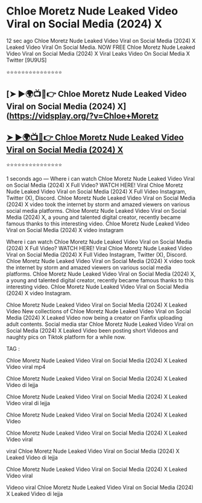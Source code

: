 ﻿# Chloe Moretz Nude Leaked Video Viral on Social Media (2024) X



12 sec ago Chloe Moretz Nude Leaked Video Viral on Social Media (2024) X Leaked Video Viral On Social Media. NOW FREE Chloe Moretz Nude Leaked Video Viral on Social Media (2024) X Viral Leaks Video On Social Media X Twitter [9U9US]

⭐⭐⭐⭐⭐⭐⭐⭐⭐⭐⭐⭐⭐⭐⭐

## [➤ ►🌍📺📱👉 Chloe Moretz Nude Leaked Video Viral on Social Media (2024) X](https://vidsplay.org/?v=Chloe+Moretz

## [➤ ►🌍📺📱👉 Chloe Moretz Nude Leaked Video Viral on Social Media (2024) X](https://vidsplay.org/?v=Chloe+Moretz)


⭐⭐⭐⭐⭐⭐⭐⭐⭐⭐⭐⭐⭐⭐⭐



1 seconds ago — Where i can watch Chloe Moretz Nude Leaked Video Viral on Social Media (2024) X Full Video? WATCH HERE! Viral Chloe Moretz Nude Leaked Video Viral on Social Media (2024) X Full Video Instagram, Twitter (X), Discord. Chloe Moretz Nude Leaked Video Viral on Social Media (2024) X video took the internet by storm and amazed viewers on various social media platforms. Chloe Moretz Nude Leaked Video Viral on Social Media (2024) X, a young and talented digital creator, recently became famous thanks to this interesting video. Chloe Moretz Nude Leaked Video Viral on Social Media (2024) X video instagram

Where i can watch Chloe Moretz Nude Leaked Video Viral on Social Media (2024) X Full Video? WATCH HERE! Viral Chloe Moretz Nude Leaked Video Viral on Social Media (2024) X Full Video Instagram, Twitter (X), Discord. Chloe Moretz Nude Leaked Video Viral on Social Media (2024) X video took the internet by storm and amazed viewers on various social media platforms. Chloe Moretz Nude Leaked Video Viral on Social Media (2024) X, a young and talented digital creator, recently became famous thanks to this interesting video. Chloe Moretz Nude Leaked Video Viral on Social Media (2024) X video Instagram.

Chloe Moretz Nude Leaked Video Viral on Social Media (2024) X Leaked Video New collections of Chloe Moretz Nude Leaked Video Viral on Social Media (2024) X Leaked Video now being a creator on Fanfix uploading adult contents. Social media star Chloe Moretz Nude Leaked Video Viral on Social Media (2024) X Leaked Video been posting short Videoos and naughty pics on Tiktok platform for a while now.

TAG :

 

Chloe Moretz Nude Leaked Video Viral on Social Media (2024) X Leaked Video viral mp4

 

Chloe Moretz Nude Leaked Video Viral on Social Media (2024) X Leaked Video di lejja

 

Chloe Moretz Nude Leaked Video Viral on Social Media (2024) X Leaked Video viral di lejja

 

Chloe Moretz Nude Leaked Video Viral on Social Media (2024) X Leaked Video

 

Chloe Moretz Nude Leaked Video Viral on Social Media (2024) X Leaked Video viral

 

viral Chloe Moretz Nude Leaked Video Viral on Social Media (2024) X Leaked Video di lejja

 

Chloe Moretz Nude Leaked Video Viral on Social Media (2024) X Leaked Video viral

 

Videoo viral Chloe Moretz Nude Leaked Video Viral on Social Media (2024) X Leaked Video di lejja